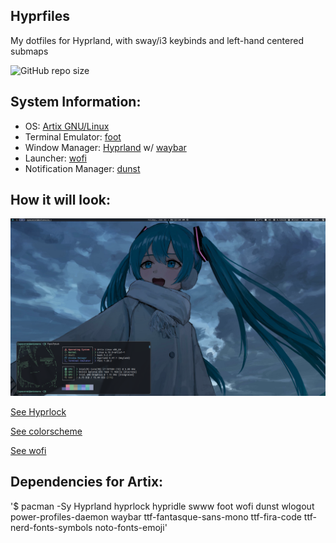 ## Hyprfiles

My dotfiles for Hyprland, with sway/i3 keybinds and left-hand centered submaps

![GitHub repo size](https://img.shields.io/github/repo-size/fleshguard/hyprfiles?style=for-the-badge&label=Size&labelColor=393e64&color=7579a8)
## System Information:
* OS: [Artix GNU/Linux](https://artixlinux.org/)
* Terminal Emulator: [foot](https://wiki.archlinux.org/title/Foot)
* Window Manager: [Hyprland](https://hyprland.org/) w/ [waybar](https://man.archlinux.org/man/waybar.5.en)
* Launcher: [wofi](https://man.archlinux.org/man/wofi.1)
* Notification Manager: [dunst](https://man.archlinux.org/man/dunst.1)
## How it will look:
![img](/Github/miku_clean_2.png)

[See Hyprlock](/Github/hyprlock_personal.png)

[See colorscheme](/Github/miku_clean_1.png)

[See wofi](/Github/miku_wofi.png)
## Dependencies for Artix:
'$ pacman -Sy Hyprland hyprlock hypridle swww foot wofi dunst wlogout power-profiles-daemon waybar ttf-fantasque-sans-mono ttf-fira-code ttf-nerd-fonts-symbols noto-fonts-emoji'
